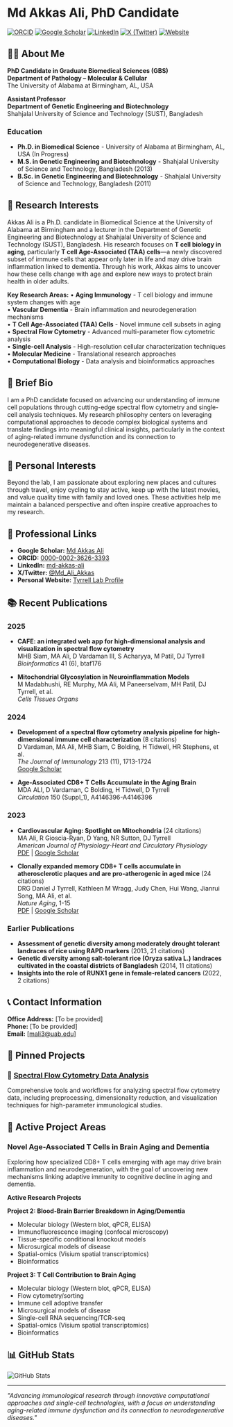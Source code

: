 # Md Akkas Ali, PhD Candidate

[![ORCID](https://img.shields.io/badge/ORCID-0000--0002--3626--3393-green.svg)](https://orcid.org/0000-0002-3626-3393) [![Google Scholar](https://img.shields.io/badge/Google%20Scholar-Profile-blue)](https://scholar.google.com/citations?user=-qIZ0AgAAAAJ&hl=en&oi=ao) [![LinkedIn](https://img.shields.io/badge/LinkedIn-md--akkas--ali-blue)](https://www.linkedin.com/in/md-akkas-ali/) [![X (Twitter)](https://img.shields.io/badge/X-@Md__Ali__Akkas-1DA1F2)](https://x.com/Md_Ali_Akkas) [![Website](https://img.shields.io/badge/Website-Personal-orange)](https://sites.google.com/view/md-akkas-ali/home/)

## 👨‍🔬 About Me

**PhD Candidate in Graduate Biomedical Sciences (GBS)**  
**Department of Pathology – Molecular & Cellular**  
The University of Alabama at Birmingham, AL, USA

**Assistant Professor**  
**Department of Genetic Engineering and Biotechnology**  
Shahjalal University of Science and Technology (SUST), Bangladesh

### Education

- **Ph.D. in Biomedical Science** - University of Alabama at Birmingham, AL, USA (In Progress)
- **M.S. in Genetic Engineering and Biotechnology** - Shahjalal University of Science and Technology, Bangladesh (2013)
- **B.Sc. in Genetic Engineering and Biotechnology** - Shahjalal University of Science and Technology, Bangladesh (2011)

## 🔬 Research Interests

Akkas Ali is a Ph.D. candidate in Biomedical Science at the University of Alabama at Birmingham and a lecturer in the Department of Genetic Engineering and Biotechnology at Shahjalal University of Science and Technology (SUST), Bangladesh. His research focuses on **T cell biology in aging**, particularly **T cell Age-Associated (TAA) cells**—a newly discovered subset of immune cells that appear only later in life and may drive brain inflammation linked to dementia. Through his work, Akkas aims to uncover how these cells change with age and explore new ways to protect brain health in older adults.

**Key Research Areas:**
• **Aging Immunology** - T cell biology and immune system changes with age  
• **Vascular Dementia** - Brain inflammation and neurodegeneration mechanisms  
• **T Cell Age-Associated (TAA) Cells** - Novel immune cell subsets in aging  
• **Spectral Flow Cytometry** - Advanced multi-parameter flow cytometric analysis  
• **Single-cell Analysis** - High-resolution cellular characterization techniques  
• **Molecular Medicine** - Translational research approaches  
• **Computational Biology** - Data analysis and bioinformatics approaches

## 🧬 Brief Bio

I am a PhD candidate focused on advancing our understanding of immune cell populations through cutting-edge spectral flow cytometry and single-cell analysis techniques. My research philosophy centers on leveraging computational approaches to decode complex biological systems and translate findings into meaningful clinical insights, particularly in the context of aging-related immune dysfunction and its connection to neurodegenerative diseases.

## 🌟 Personal Interests

Beyond the lab, I am passionate about exploring new places and cultures through travel, enjoy cycling to stay active, keep up with the latest movies, and value quality time with family and loved ones. These activities help me maintain a balanced perspective and often inspire creative approaches to my research.

## 🔗 Professional Links

- **Google Scholar:** [Md Akkas Ali](https://scholar.google.com/citations?user=-qIZ0AgAAAAJ&hl=en&oi=ao)
- **ORCID:** [0000-0002-3626-3393](https://orcid.org/0000-0002-3626-3393)
- **LinkedIn:** [md-akkas-ali](https://www.linkedin.com/in/md-akkas-ali/)
- **X/Twitter:** [@Md_Ali_Akkas](https://x.com/Md_Ali_Akkas)
- **Personal Website:** [Tyrrell Lab Profile](https://sites.uab.edu/tyrrelllab/people/)

## 📚 Recent Publications

### 2025

- **CAFE: an integrated web app for high-dimensional analysis and visualization in spectral flow cytometry**  
  MHB Siam, MA Ali, D Vardaman III, S Acharyya, M Patil, DJ Tyrrell  
  *Bioinformatics* 41 (6), btaf176

- **Mitochondrial Glycosylation in Neuroinflammation Models**  
  M Madabhushi, RE Murphy, MA Ali, M Paneerselvam, MH Patil, DJ Tyrrell, et al.  
  *Cells Tissues Organs*

### 2024

- **Development of a spectral flow cytometry analysis pipeline for high-dimensional immune cell characterization** (8 citations)  
  D Vardaman, MA Ali, MHB Siam, C Bolding, H Tidwell, HR Stephens, et al.  
  *The Journal of Immunology* 213 (11), 1713-1724  
  [Google Scholar](https://scholar.google.com/scholar?3e519db9)

- **Age-Associated CD8+ T Cells Accumulate in the Aging Brain**  
  MDA ALI, D Vardaman, C Bolding, H Tidwell, D Tyrrell  
  *Circulation* 150 (Suppl_1), A4146396-A4146396

### 2023

- **Cardiovascular Aging: Spotlight on Mitochondria** (24 citations)  
  MA Ali, R Gioscia-Ryan, D Yang, NR Sutton, DJ Tyrrell  
  *American Journal of Physiology-Heart and Circulatory Physiology*  
  [PDF](https://journals.physiology.org/doi/pdf/10.1152/ajpheart.00632.2023) | [Google Scholar](https://scholar.google.com/scholar?5dff3ada)

- **Clonally expanded memory CD8+ T cells accumulate in atherosclerotic plaques and are pro-atherogenic in aged mice** (24 citations)  
  DRG Daniel J Tyrrell, Kathleen M Wragg, Judy Chen, Hui Wang, Jianrui Song, MA Ali, et al.  
  *Nature Aging*, 1-15  
  [PDF](https://www.nature.com/articles/34f77da7) | [Google Scholar](https://scholar.google.com/scholar?ebaa8546)

### Earlier Publications

- **Assessment of genetic diversity among moderately drought tolerant landraces of rice using RAPD markers** (2013, 21 citations)
- **Genetic diversity among salt-tolerant rice (Oryza sativa L.) landraces cultivated in the coastal districts of Bangladesh** (2014, 11 citations)
- **Insights into the role of RUNX1 gene in female-related cancers** (2022, 2 citations)

## 📞 Contact Information

**Office Address:** [To be provided]  
**Phone:** [To be provided]  
**Email:** [mali3@uab.edu]  

## 🚀 Pinned Projects

### 🔬 [Spectral Flow Cytometry Data Analysis](https://github.com/mdakkasali/Spectral_Flow_Cytometry_Data_Analysis)

Comprehensive tools and workflows for analyzing spectral flow cytometry data, including preprocessing, dimensionality reduction, and visualization techniques for high-parameter immunological studies.

## 🧪 Active Project Areas

### Novel Age-Associated T Cells in Brain Aging and Dementia

Exploring how specialized CD8+ T cells emerging with age may drive brain inflammation and neurodegeneration, with the goal of uncovering new mechanisms linking adaptive immunity to cognitive decline in aging and dementia.

**Active Research Projects**

**Project 2: Blood-Brain Barrier Breakdown in Aging/Dementia**  
- Molecular biology (Western blot, qPCR, ELISA)  
- Immunofluorescence imaging (confocal microscopy)  
- Tissue-specific conditional knockout models  
- Microsurgical models of disease  
- Spatial-omics (Visium spatial transcriptomics)  
- Bioinformatics

**Project 3: T Cell Contribution to Brain Aging**  
- Molecular biology (Western blot, qPCR, ELISA)  
- Flow cytometry/sorting  
- Immune cell adoptive transfer  
- Microsurgical models of disease  
- Single-cell RNA sequencing/TCR-seq  
- Spatial-omics (Visium spatial transcriptomics)  
- Bioinformatics

## 📊 GitHub Stats

![GitHub Stats](https://github-readme-stats.vercel.app/api?username=mdakkasali&show_icons=true&theme=default)

---

*"Advancing immunological research through innovative computational approaches and single-cell technologies, with a focus on understanding aging-related immune dysfunction and its connection to neurodegenerative diseases."*
